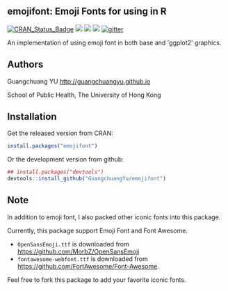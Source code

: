 emojifont: Emoji Fonts for using in R
---------

[![CRAN_Status_Badge](http://www.r-pkg.org/badges/version/emojifont?color=green)](https://cran.r-project.org/package=emojifont)
![](http://cranlogs.r-pkg.org/badges/grand-total/emojifont?color=green)
![](http://cranlogs.r-pkg.org/badges/emojifont?color=green)
![](http://cranlogs.r-pkg.org/badges/last-week/emojifont?color=green)
[![gitter](https://img.shields.io/badge/GITTER-join%20chat-green.svg)](https://gitter.im/GuangchuangYu/Bioinformatics)


An implementation of using emoji font in both base and 'ggplot2' graphics.


## Authors ##

Guangchuang YU <http://guangchuangyu.github.io>

School of Public Health, The University of Hong Kong

## Installation ##

Get the released version from CRAN:

```r
install.packages("emojifont")
```

Or the development version from github:

```r
## install.packages("devtools")
devtools::install_github("GuangchuangYu/emojifont")
```

## Note

In addition to emoji font, I also packed other iconic fonts into this package.

Currently, this package support Emoji Font and Font Awesome.

+ `OpenSansEmoji.ttf` is downloaded from <https://github.com/MorbZ/OpenSansEmoji>
+ `fontawesome-webfont.ttf` is downloaded from <https://github.com/FortAwesome/Font-Awesome>.

Feel free to fork this package to add your favorite iconic fonts.

